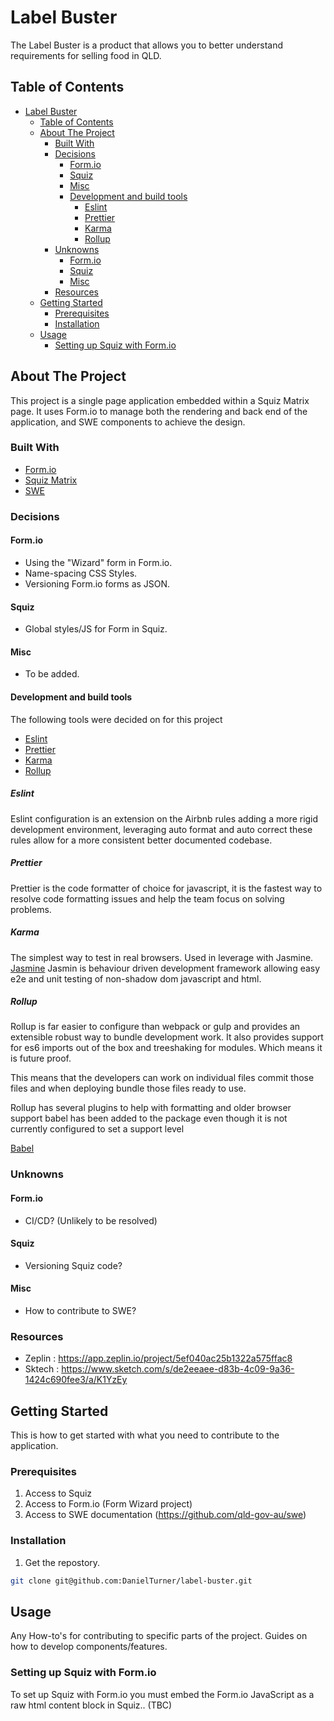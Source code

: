 <!--
*** https://www.markdownguide.org/basic-syntax/
-->
# Label Buster

The Label Buster is a product that allows you to better understand requirements for selling food in QLD.


## Table of Contents

- [Label Buster](#label-buster)
  - [Table of Contents](#table-of-contents)
  - [About The Project](#about-the-project)
    - [Built With](#built-with)
    - [Decisions](#decisions)
      - [Form.io](#formio)
      - [Squiz](#squiz)
      - [Misc](#misc)
      - [Development and build tools](#development-and-build-tools)
        - [Eslint](#eslint)
        - [Prettier](#prettier)
        - [Karma](#karma)
        - [Rollup](#rollup)
    - [Unknowns](#unknowns)
      - [Form.io](#formio-1)
      - [Squiz](#squiz-1)
      - [Misc](#misc-1)
    - [Resources](#resources)
  - [Getting Started](#getting-started)
    - [Prerequisites](#prerequisites)
    - [Installation](#installation)
  - [Usage](#usage)
    - [Setting up Squiz with Form.io](#setting-up-squiz-with-formio)


## About The Project

This project is a single page application embedded within a Squiz Matrix page. It uses Form.io to manage both the rendering and back end of the application, and SWE components to achieve the design.

### Built With
* [Form.io](https://www.form.io/)
* [Squiz Matrix](https://www.squiz.net/platform/products/cms)
* [SWE](https://github.com/qld-gov-au/swe)

### Decisions

#### Form.io
* Using the "Wizard" form in Form.io.
* Name-spacing CSS Styles.
* Versioning Form.io forms as JSON.
#### Squiz
* Global styles/JS for Form in Squiz.
#### Misc
* To be added.
#### Development and build tools
The following tools were decided on for this project
* [Eslint](https://eslint.org/)
* [Prettier](https://prettier.io/)
* [Karma](https://karma-runner.github.io/latest/index.html)
* [Rollup](https://rollupjs.org/)

##### Eslint
Eslint configuration is an extension on the Airbnb rules adding a more rigid
development environment, leveraging auto format and auto correct these rules
allow for a more consistent better documented codebase.

##### Prettier
Prettier is the code formatter of choice for javascript, it is the fastest way
to resolve code formatting issues and help the team focus on solving problems.

##### Karma
The simplest way to test in real browsers. Used in leverage with Jasmine.
[Jasmine](https://jasmine.github.io/)
Jasmin is behaviour driven development framework allowing easy e2e and unit
testing of non-shadow dom javascript and html.

##### Rollup
Rollup is far easier to configure than webpack or gulp and provides an
extensible robust way to bundle development work. It also provides support for
es6 imports out of the box and treeshaking for modules. Which means it is future
proof.

This means that the developers can work on individual files commit those files
and when deploying bundle those files ready to use.

Rollup has several plugins to help with formatting and older browser support
babel has been added to the package even though it is not currently configured
to set a support level

[Babel](https://babeljs.io/)

### Unknowns

#### Form.io
* CI/CD? (Unlikely to be resolved)
#### Squiz
* Versioning Squiz code?
#### Misc
* How to contribute to SWE?

### Resources
* Zeplin : https://app.zeplin.io/project/5ef040ac25b1322a575ffac8
* Sktech : https://www.sketch.com/s/de2eeaee-d83b-4c09-9a36-1424c690fee3/a/K1YzEy

## Getting Started

This is how to get started with what you need to contribute to the application.


### Prerequisites

1. Access to Squiz
2. Access to Form.io (Form Wizard project)
3. Access to SWE documentation (https://github.com/qld-gov-au/swe)


### Installation

1. Get the repostory.

```sh
git clone git@github.com:DanielTurner/label-buster.git
```


<!-- USAGE EXAMPLES -->
## Usage

Any How-to's for contributing to specific parts of the project. Guides on how to develop components/features.

### Setting up Squiz with Form.io

To set up Squiz with Form.io you must embed the Form.io JavaScript as a raw html content block in Squiz.. (TBC)
